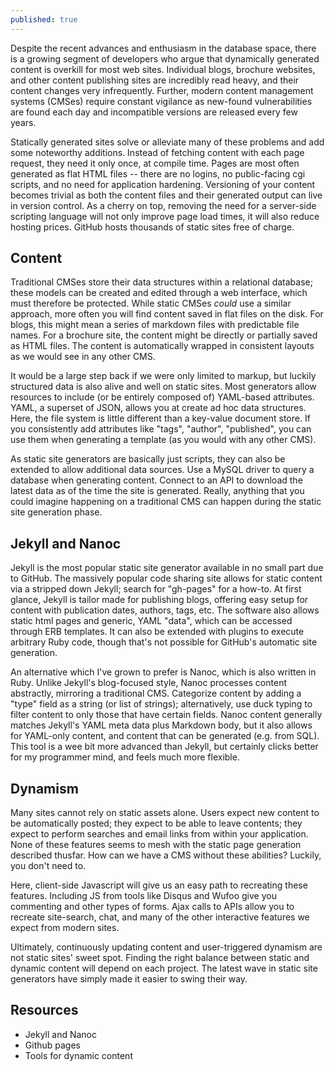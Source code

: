 ```yaml
---
published: true
---
```


Despite the recent advances and enthusiasm in the database space, there is a growing segment of developers who argue that dynamically generated content is overkill for most web sites. Individual blogs, brochure websites, and other content publishing sites are incredibly read heavy, and their content changes very infrequently. Further, modern content management systems (CMSes) require constant vigilance as new-found vulnerabilities are found each day and incompatible versions are released every few years.

Statically generated sites solve or alleviate many of these problems and add
some noteworthy additions. Instead of fetching content with each page
request, they need it only once, at compile time. Pages are most often
generated as flat HTML files -- there are no logins, no public-facing cgi scripts, and no need for application hardening. Versioning of your content
becomes trivial as both the content files and their generated output can
live in version control. As a cherry on top, removing the need for a server-side scripting language will not only improve page load times, it will also
reduce hosting prices. GitHub hosts thousands of static sites free of
charge.

## Content

Traditional CMSes store their data structures within a relational database;
these models can be created and edited through a web interface, which must
therefore be protected. While static CMSes *could* use a similar approach,
more often you will find content saved in flat files on the disk.  For
blogs, this might mean a series of markdown files with predictable file
names. For a brochure site, the content might be directly or partially saved
as HTML files. The content is automatically wrapped in consistent layouts as we would see in any other CMS.

It would be a large step back if we were only limited to markup, but luckily
structured data is also alive and well on static sites. Most generators
allow resources to include (or be entirely composed of) YAML-based
attributes. YAML, a superset of JSON, allows you at create ad hoc data
structures. Here, the file system is little different than a key-value
document store. If you consistently add attributes like "tags", "author",
"published", you can use them when generating a template (as you would with
any other CMS).

As static site generators are basically just scripts, they can also be
extended to allow additional data sources. Use a MySQL driver to query a
database when generating content. Connect to an API to download the latest
data as of the time the site is generated. Really, anything that you could
imagine happening on a traditional CMS can happen during the static site
generation phase.

## Jekyll and Nanoc

Jekyll is the most popular static site generator available in no small part
due to GitHub. The massively popular code sharing site allows for static
content via a stripped down Jekyll; search for "gh-pages" for a how-to. At
first glance, Jekyll is tailor made for publishing blogs, offering easy
setup for content with publication dates, authors, tags, etc. The software also allows static html pages and generic, YAML "data", which can be accessed through ERB templates. It can also be extended with plugins
to execute arbitrary Ruby code, though that's not possible for GitHub's
automatic site generation.

An alternative which I've grown to prefer is Nanoc, which is also written in
Ruby. Unlike Jekyll's blog-focused style, Nanoc processes content
abstractly, mirroring a traditional CMS. Categorize content by adding a
"type" field as a string (or list of strings); alternatively, use duck
typing to filter content to only those that have certain fields. Nanoc
content generally matches Jekyll's YAML meta data plus Markdown body, but it
also allows for YAML-only content, and content that can be generated (e.g.
from SQL). This tool is a wee bit more advanced than Jekyll, but certainly
clicks better for my programmer mind, and feels much more flexible. 

## Dynamism

Many sites cannot rely on static assets alone. Users expect new content to be automatically posted; they expect to be able to leave contents; they expect to perform searches and email links from within your application. None of these features seems to mesh with the static page generation described thusfar. How can we have a CMS without these abilities? Luckily, you don't need to.

Here, client-side Javascript will give us an easy path to recreating these features. Including JS from tools like Disqus and Wufoo give you commenting and other types of forms. Ajax calls to APIs allow you to recreate site-search, chat, and many of the other interactive features we expect from modern sites.

Ultimately, continuously updating content and user-triggered dynamism are not static sites' sweet spot. Finding the right balance between static and dynamic content will depend on each project. The latest wave in static site generators have simply made it easier to swing their way.

## Resources

* Jekyll and Nanoc
* Github pages
* Tools for dynamic content